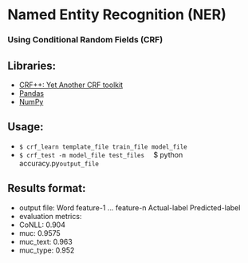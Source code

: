 # Named Entity Recognition (NER)
### Using Conditional Random Fields (CRF)

## Libraries:
-  <a href="https://taku910.github.io/crfpp/">CRF++: Yet Another CRF toolkit</a>
-  <a href="https://pandas.pydata.org/">Pandas</a>
-  <a href="http://www.numpy.org/"> NumPy</a>

## Usage:
-  `$ crf_learn template_file train_file model_file`
-  `$ crf_test -m model_file test_files`
`  `$ python accuracy.py`output_file`

## Results format:
-  output file: Word feature-1 ... feature-n Actual-label Predicted-label
-  evaluation metrics:
  - CoNLL:		0.904
  - muc:		0.9575
  - muc_text:	0.963
  - muc_type:	0.952
